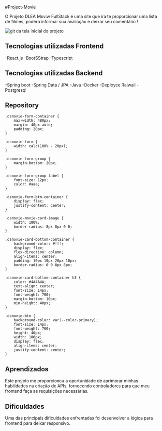 #Project-Movie

O Projeto DLEA Moviw FullStack é uma  site que ira te proporcionar uma lista de filmes, podera informar sua avaliação e deixar seu comentário !

 <img src="./assets/img/movie.gif" alt="git da tela inicial do projeto">



## Tecnologias utilizadas Frontend
-React.js
-BootSStrap
-Typescript

## Tecnologias utilizadas Backend
-Spring boot
-Spring Data / JPA
-Java
-Docker
-Deployee Raiwail
-Postgresql

## Repository
```
.dsmovie-form-container {
    max-width: 480px;
    margin: 40px auto;
    padding: 20px;
}

.dsmovie-form {
    width: calc(100% - 20px);
}

.dsmovie-form-group {
    margin-bottom: 20px;
}

.dsmovie-form-group label {
    font-size: 12px;
    color: #aaa;
}

.dsmovie-form-btn-container {
    display: flex;
    justify-content: center;
}

.dsmovie-movie-card-image {
    width: 100%;
    border-radius: 8px 8px 0 0;
}

.dsmovie-card-bottom-container {
    background-color: #fff;
    display: flex;
    flex-direction: column;
    align-items: center;
    padding: 10px 10px 20px 10px;
    border-radius: 0 0 8px 8px;
}

.dsmovie-card-bottom-container h3 {
    color: #4A4A4A;
    text-align: center;
    font-size: 14px;
    font-weight: 700;
    margin-bottom: 10px;
    min-height: 40px;
}

.dsmovie-btn {
    background-color: var(--color-primary);
    font-size: 14px;
    font-weight: 700;
    height: 40px;
    width: 180px;
    display: flex;
    align-items: center;
    justify-content: center;
}
```

## Aprendizados
Este projeto me proporcionou a oportunidade de aprimorar minhas habilidades na criação de APIs, fornecendo controladores para que meu frontend faça as requisições necessárias.

## Dificuldades
Uma das principais dificuldades enfrentadas foi desenvolver a lógica para frontend  para deixar responsivo.
